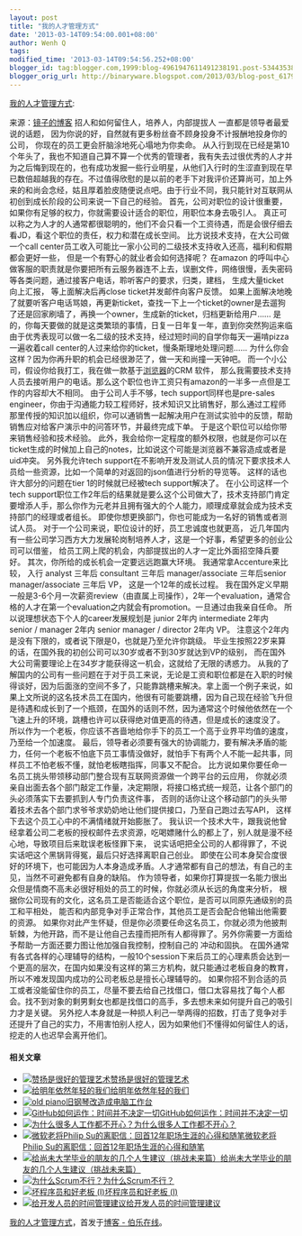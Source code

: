 ```yaml
---
layout: post
title: "我的人才管理方式"
date: '2013-03-14T09:54:00.001+08:00'
author: Wenh Q
tags:
modified_time: '2013-03-14T09:54:56.252+08:00'
blogger_id: tag:blogger.com,1999:blog-4961947611491238191.post-53443538135524944
blogger_orig_url: http://binaryware.blogspot.com/2013/03/blog-post_6179.html
---
```

[我的人才管理方式](http://blog.jobbole.com/35876/?utm_source=rss&utm_medium=rss&utm_campaign=%25e6%2588%2591%25e7%259a%2584%25e4%25ba%25ba%25e6%2589%258d%25e7%25ae%25a1%25e7%2590%2586%25e6%2596%25b9%25e5%25bc%258f):

来源：[镜子的博客](http://blog.sina.com.cn/s/blog_64a726b80101dyf5.html)
招人和如何留住人，培养人，内部提拔人 一直都是领导者最爱说的话题，
因为你说的好，自然就有更多粉丝奋不顾身投身不计报酬地投身你的公司，
你现在的员工更会肝脑涂地死心塌地为你卖命。
从入行到现在已经是第10个年头了，我也不知道自己算不算一个优秀的管理者，我有失去过很优秀的人才并为之后悔到现在的，也有成功发掘一些行业明星，从他们入行时的生涩直到现在早已数倍超越我的存在。不过值得欣慰的是以前的老手下对我评价还算尚可，加上外来的和尚会念经，姑且厚着脸皮随便说点吧。由于行业不同，我只能针对互联网从初创到成长阶段的公司来说一下自己的经验。
首先，公司对职位的设计很重要，
如果你有足够的权力，你就需要设计适合的职位，用职位本身去吸引人。
真正可以称之为人才的人通常都很聪明的，他们不会只看一个工资待遇，而是会很仔细去看JD，看这个职位的责任，权力和潜在成长空间。
比方说技术支持，在大公司做一个call
center员工收入可能比一家小公司的二级技术支持收入还高，福利和假期都会更好一些，
但是一个有野心的就业者会如何选择呢？
在amazon
的呼叫中心做客服的职责就是你要把所有云服务器连不上去，误删文件，网络很慢，丢失密码等各类问题，通过接客户电话，聆听客户的要求，归类，建档，
生成大量ticket 向上汇报， 等上面解决后再close ticket并发邮件向客户反馈。
如果上面解决地晚了就要听客户电话骂娘，再更新ticket，查找一下上一个ticket的owner是去遛狗了还是回家刷墙了，再换一个owner，生成新的ticket，归档更新给用户……
是的，你每天要做的就是这类繁琐的事情，日复一日年复一年，直到你突然狗运来临由于优秀表现可以做一名二级的技术支持，经过短时间的自学你每天一遍啃pizza一遍收着call
center的人过来给你的ticket，慢条斯理地处理问题……
为什么你会这样？因为你再升职的机会已经很渺茫了，做一天和尚撞一天钟吧。
而一个小公司，假设你给我打工，我在做一款基于[浏览器](http://blog.jobbole.com/12749/ "浏览器")的CRM
软件，
那么我需要技术支持人员去接听用户的电话。那么这个职位也许工资只有amazon的一半多一点但是工作的内容却大不相同。
由于公司人手不够，tech support同样也是pre-sales
engineer，你由于沟通能力较工程师好，技术知识又比销售好，那么通过工程师那里传授的知识加以组织，你可以通销售一起解决用户在测试实验中的反馈，帮助销售应对给客户演示中的问答环节，并最终完成下单。
于是这个职位可以给你带来销售经验和技术经验。
此外，我会给你一定程度的额外权限，也就是你可以在ticket生成的时候加上自己的notes，比如说这个可能是浏览器不兼容造成或者是uid冲突。
另外我允许tech
support在不影响开发及测试人员的情况下要求技术人员给一些资源，比如一个简单的对返回的json值进行分析的导览等。
这样的话也许大部分的问题在tier 1的时候就已经被tech support解决了。
在小公司这样一个tech
support职位工作2年后的结果就是要么这个公司做大了，技术支持部门肯定要增添人手，那么你作为元老并且拥有强大的个人能力，顺理成章就会成为技术支持部门的经理或者组长。
即使你想更换部门，你也可能成为一名好的销售或者测试人员。
对于一个公司来说，职位设计的好，员工忠诚度也就更高，
近几年国内有一些公司学习西方大力发展轮岗制培养人才，这是一个好事，希望更多的创业公司可以借鉴，
给员工网上爬的机会，内部提拔出的人才一定比外面招空降兵要好。
其次，你所给的成长机会一定要远远跑赢大环境。 我通常拿Accenture来比较，
入行 analyst 三年后 consultant 三年后 manager/associate 三年后senior
manager/associate 三年后 VP， 这是一个12年的成长过程。
我在国外定义早期一般是3-6个月一次薪资review（由直属上司操作），2年一个evaluation，通常合格的人才在第一个evaluation之内就会有promotion。一旦通过由我亲自任命。
所以说理想状态下个人的career发展规划是 junior 2年内 intermediate 2年内
senior / manager 2年内 senior manager / director 2年内 VP。
注意这个2年内是没有下限的，或者说下限是0，也就是乃至允许你跳级。
毕业生按照22岁来算的话，在国外我的初创公司可以30岁或者不到30岁就达到VP的级别，
而在国外大公司需要理论上在34岁才能获得这一机会，这就给了无限的诱惑力。
从我的了解国内的公司有一些问题在于对于员工来说，无论是工资和职位都是在入职的时候得谈好，因为后面涨的空间不多了，只能靠跳槽来解决。拿上面一个例子来说，如果上文所说的这名技术员工在国内，他很有可能要跳槽，因为自己现在经验飞升但是待遇和成长到了一个瓶颈，在国外的话则不然，因为通常这个时候他依然在一个飞速上升的环境，跳槽也许可以获得绝对值更高的待遇，但是成长的速度没了。
所以作为一个老板，你应该不吝啬地给你手下的员工一个高于业界平均值的速度，乃至给一个加速度。
最后，领导者必须要有强大的协调能力，要有解决矛盾的能力，任何一个老板不怕底下员工事情没做好，就怕手下有两个人不能一起共事，同样员工不怕老板不懂，就怕老板瞎指挥，同事又不配合。
比方说如果你要任命一名员工挑头带领移动部门整合现有互联网资源做一个跨平台的云应用，
你就必须亲自出面去各个部门敲定工作量，决定期限，将接口格式统一规范，让各个部门的头必须落实下去要抓到人专门负责这件事，
否则的话你让这个移动部门的头头带着技术去各个部门求爷爷求奶奶地让他们提供接口，乃至自己跑过去写API，
这样下去这个员工心中的不满情绪就开始膨胀了。
我认识一个技术大牛，跟我说他曾经拿着公司二老板的授权邮件去求资源，吃喝嫖赌什么的都上了，别人就是漫不经心地，导致项目后来耽误老板怪罪下来，
说实话吧把全公司的人都得罪了，不说实话吧这个黑锅背得冤，最后只好选择离职自己创业。
即使在公司本身契合度很好的环境下，也可能因为人本身造成矛盾。人才通常都有自己的想法，有自己的主见，当然不可避免都有自身的缺陷。
作为领导者，如果你打算提拔一名能力很出众但是情商不高未必很好相处的员工的时候，你就必须从长远的角度来分析，
根据你公司现有的文化，这名员工是否能适合这个职位，是否可以同原先通级别的员工和平相处，
能否和内部竞争对手正常合作，其他员工是否会配合他输出他需要的资源。
如果你对此产生怀疑，但是你必须要任命这名员工，你就必须为他披荆斩棘，为他开路，而不是让他自己去撞而把所有人都得罪了。另外你需要一方面给予帮助一方面还要力图让他加强自我控制，控制自己的
冲动和固执。
在国外通常有各式各样的心理辅导的结构，一般10个session下来后员工的心理素质会达到一个更高的层次，在国内如果没有这样的第三方机构，就只能通过老板自身的教育，
所以不难发现国内成功的公司老板总是擅长心理辅导的。
如果你招不到合适的员工或者没能留住你的员工，尽量不要去给自己找借口，借口太容易找了每个人都会。找不到对象的剩男剩女也都是找借口的高手，多去想未来如何提升自己的吸引力才是关键。
另外挖人本身就是一种损人利己一举两得的招数，打击了竞争对手还提升了自己的实力，不用害怕别人挖人，因为如果他们不懂得如何留住人的话，挖走的人也迟早会离开他们。

#### 相关文章

-   [![赞扬是很好的管理艺术](http://blog.jobbole.com/wp-content/uploads/2012/07/Praised-the-good-art-of-management-150x150.jpg)](http://blog.jobbole.com/24061/)[赞扬是很好的管理艺术](http://blog.jobbole.com/24061/)
-   [![给明年依然年轻的我们](http://blog.jobbole.com/wp-content/uploads/2013/03/time-management-clock3-150x150.jpg)](http://blog.jobbole.com/19828/)[给明年依然年轻的我们](http://blog.jobbole.com/19828/)
-   [![old
    piano](http://blog.jobbole.com/wp-content/uploads/2012/08/old-piano-150x150.jpg)](http://blog.jobbole.com/24708/)[旧钢琴改造成电脑工作台](http://blog.jobbole.com/24708/)
-   [![GitHub如何运作：时间并不决定一切](http://blog.jobbole.com/wp-content/uploads/2011/11/github-logo.jpg)](http://blog.jobbole.com/6492/)[GitHub如何运作：时间并不决定一切](http://blog.jobbole.com/6492/)
-   [![为什么很多人工作都不开心？](http://blog.jobbole.com/wp-content/uploads/2013/02/22175909-a0a23f56fddd4984bd52999bff5b996d-150x150.jpg)](http://blog.jobbole.com/34104/)[为什么很多人工作都不开心？](http://blog.jobbole.com/34104/)
-   [![微软老将Philip
    Su的离职信：回首12年职场生涯的心得和随笔](http://blog.jobbole.com/wp-content/uploads/2013/03/microsoft-philip-su-01-150x150.jpg)](http://blog.jobbole.com/34822/)[微软老将Philip
    Su的离职信：回首12年职场生涯的心得和随笔](http://blog.jobbole.com/34822/)
-   [![给尚未大学毕业的朋友的几个人生建议（挑战未来篇）](http://blog.jobbole.com/wp-content/uploads/2013/02/career10-150x150.jpg)](http://blog.jobbole.com/616/)[给尚未大学毕业的朋友的几个人生建议（挑战未来篇）](http://blog.jobbole.com/616/)
-   [![为什么Scrum不行？](http://blog.jobbole.com/wp-content/plugins/wordpress-23-related-posts-plugin/static/thumbs/13.jpg)](http://blog.jobbole.com/1123/)[为什么Scrum不行？](http://blog.jobbole.com/1123/)
-   [![坏程序员和好老板
    (I)](http://blog.jobbole.com/wp-content/uploads/2011/11/team-management-logo.jpg)](http://blog.jobbole.com/25016/)[坏程序员和好老板
    (I)](http://blog.jobbole.com/25016/)
-   [![给开发人员的时间管理建议](http://blog.jobbole.com/wp-content/uploads/2012/07/156_120726095319_1-150x150.jpg)](http://blog.jobbole.com/24366/)[给开发人员的时间管理建议](http://blog.jobbole.com/24366/)

[我的人才管理方式](http://blog.jobbole.com/35876/)，首发于[博客 -
伯乐在线](http://blog.jobbole.com/)。
